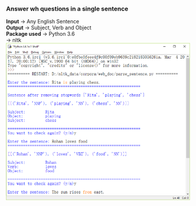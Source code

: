 ### Answer wh questions in a single sentence

**Input** -> Any English Sentence<br>
**Output** -> Subject, Verb and Object<br>
**Package used** -> Python 3.6<br>
                 -> nltk<br>
![Program Output](https://github.com/Upa005/Semantic-Analysis-for-Narrative-Texts/blob/master/01_parse_sentence/output1.PNG)
